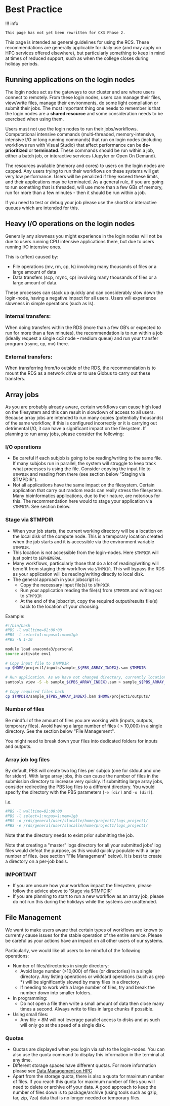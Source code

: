 # Best Practice

!!! info

    This page has not yet been rewritten for CX3 Phase 2.

This page is intended as general guidelines for using the RCS. These recommendations are generally applicable for daily use (and may apply on HPC services offered elsewhere), but particularly something to keep in mind at times of reduced support, such as when the college closes during holiday periods.

## Running applications on the login nodes

The login nodes act as the gateways to our cluster and are where users connect to remotely. From these login nodes, users can manage their files, view/write files, manage their environments, do some light compilation or submit their jobs. The most important thing one needs to remember is that the login nodes are a **shared resource** and some consideration needs to be exercised when using them.

Users must not use the login nodes to run their jobs/workflows. Computational intensive commands (multi-threaded, memory-intensive, intensive I/O or long running commands) that run on login nodes (including workflows run with Visual Studio) that affect performance can be **de-prioritized** or **terminated**. These commands should be run within a job, either a batch job, or interactive services (Jupyter or Open On Demand). 

The resources available (memory and cores) to users on the login nodes are capped. Any users trying to run their workflows on these systems will get very low performance. Users will be penalized if they exceed these limits, and their applications may be terminated. As a general rule, if you are going to run something that is threaded, will use more than a few GBs of memory, run for more than a few minutes - then it should be run within a job.

If you need to test or debug your job please use the short8 or interactive queues which are intended for this. 

## Heavy I/O operations on the login nodes

Generally any slowness you might experience in the login nodes will not be due to users running CPU intensive applications there, but due to users running I/O intensive ones.

This is (often) caused by:

* File operations (mv, rm, cp, ls) involving many thousands of files or a large amount of data
* Data transfers (scp, rsync, cp)  involving many thousands of files or a large amount of data.

These processes can stack up quickly and can considerably slow down the login-node, having a negative impact for all users. Users will experience slowness in simple operations (such as ls).

### Internal transfers:

When doing transfers within the RDS (more than a few GB’s or expected to run for more than a few minutes), the recommendation is to run within a job (ideally request a single cx3 node – medium queue) and run your transfer program (rsync, cp, mv) there.

### External transfers:

When transferring from/to outside of the RDS, the recommendation is to mount the RDS as a network drive or to use Globus to carry out these transfers.

## Array jobs

As you are probably already aware, certain workflows can cause high load on the filesystem and this can result in slowdown of access to all users. Because array jobs are intended to  run many copies (potentially thousands) of the same workflow, if this is configured incorrectly or it is carrying out detrimental I/O, it can have a significant impact on the filesystem. If planning to run array jobs, please consider the following:

### I/O operations

* Be careful if each subjob is going to be reading/writing to the same file. If many subjobs run in parallel, the system will struggle to keep track what processes is using the file. Consider copying the input file to `$TMPDIR` and reading from there (see section below "Staging via $TMPDIR").
* Not all applications have the same impact on the filesystem. Certain application that carry out random reads can really stress the filesystem. Many bioinformatics applications, due to their nature, are notorious for this. The recommendation here would to stage your application via `$TMPDIR`. See section below.

### Stage via $TMPDIR

* When your job starts, the current working directory will be a location on the local disk of the compute node. This is a temporary location created when the job starts and it is accessible via the environment variable `$TMPDIR`. 
* This location is not accessible from the login-nodes. Here `$TMPDIR` will just point to `$EPHEMERAL`.
* Many workflows, particularly those that do a lot of reading/writing will benefit from staging their workflow via `$TMPDIR`. This will bypass the RDS as your application will be reading/writing directly to local disk.
* The general approach in your jobscript is:
    * Copy the necessary input file(s) to `$TMPDIR`
    * Run your application reading the file(s) from `$TMPDIR` and writing out to `$TMPDIR`
    * At the end of the jobscript, copy the required output/results file(s) back to the location of your choosing.

Example:

```bash
#!/bin/bash
#PBS -l walltime=02:00:00
#PBS -l select=1:ncpus=1:mem=1gb
#PBS -N 1-10
 
module load anaconda3/personal
source activate env1
 
# Copy input file to $TMPDIR
cp $HOME/project1/inputs/sample_${PBS_ARRAY_INDEX}.sam $TMPDIR
 
# Run application. As we have not changed directory, currently location is $TMPDIR
samtools view -S -b sample_${PBS_ARRAY_INDEX}.sam > sample_${PBS_ARRAY_INDEX}.bam
 
# Copy required files back
cp $TMPDIR/sample_${PBS_ARRAY_INDEX}.bam $HOME/project1/outputs/
```

### Number of files

Be mindful of the amount of files you are working with (inputs, outputs, temporary files). Avoid having a large number of files ( > 10,000) in a single directory. See the section below "File Management".

You might need to break down your files into dedicated folders for inputs and outputs. 

### Array job log files

By default, PBS will create two log files per subjob (one for stdout and one for stderr). With large array jobs, this can cause the number of files in the submission directory to increase very quickly. If submitting large array jobs, consider redirecting the PBS log files to a different directory. You would specify the directory with the PBS parameters (`-e [dir]` and `-o [dir]`).

i.e.

```bash
#PBS -l walltime=02:00:00
#PBS -l select=1:ncpus=1:mem=1gb
#PBS -o /rds/general/user/slacalle/home/project1/logs_project1/
#PBS -e /rds/general/user/slacalle/home/project1/logs_project1/
```

Note that the directory needs to exist prior submitting the job.

Note that creating a "master" logs directory for all your submitted jobs' log files would defeat the purpose, as this would quickly populate with a large number of files. (see section "File Management" below). It is best to create a directory on a per-job basis.

### IMPORTANT

* If you are unsure how your workflow impact the filesystem, please follow the advice above to '[Stage via $TMPDIR](#stage-via-tmpdir)'
* If you are planning to start to run a new workflow as an array job, please do not run this during the holidays while the systems are unattended.

## File Management

We want to make users aware that certain types of workflows are known to currently cause issues for the stable operation of the entire service. Please be careful as your actions have an impact on all other users of our systems.

Particularly, we would like all users to be mindful of the following operations:

* Number of files/directories in single directory:
    * Avoid large number (>10,000) of files (or directories) in a single directory.  Any listing operations or wildcard operations (such as grep *) will be significantly slowed by many files in a directory. 
    * If needing to work with a large number of files, try and break the number down into smaller folders. 
* In programming:
    * Do not open a file then write a small amount of data then close many times a second. Always write to files in large chunks if possible.
* Using small files:
    * Any file < 8M will not leverage parallel access to disks and as such will only go at the speed of a single disk.

### Quotas

* Quotas are displayed when you login via ssh to the login-nodes. You can also use the quota command to display this information in the terminal at any time.
* Different storage spaces have different quotas. For more information please see [Data Management on HPC](getting-started/data-management-on-hpc.md)
* Apart from the storage quota, there is also a quota for maximum number of files. If you reach this quota for maximum number of files you will need to delete or archive off your data. A good approach to keep the number of files down is to package/archive (using tools such as gzip, tar, zip, 7za) data that is no longer needed or temporary files.
